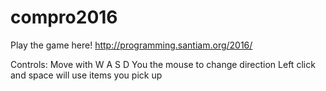 # compro2016
Play the game here!
http://programming.santiam.org/2016/

Controls:
Move with W A S D
You the mouse to change direction
Left click and space will use items you pick up
